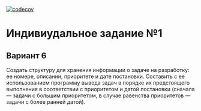 [![codecov](https://codecov.io/gh/VolkovNik/tp_c_cpp_homework/branch/hw-1/graph/badge.svg?token=YXYTPRPPEI)](undefined)
# Индивиудальное задание №1
## Вариант 6
Создать структуру для хранения информации о задаче на разработку: ее номере, описании, приоритете и дате постановки. Составить с ее использованием программу вывода задач в порядке их предстоящего выполнения в соответствии с приоритетом и датой постановки (сначала — задачи с большим приоритетом, в случае равенства приоритетов — задачи с более ранней датой).

